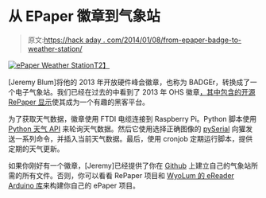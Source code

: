 # 从 EPaper 徽章到气象站

> 原文:[https://hack aday . com/2014/01/08/from-epaper-badge-to-weather-station/](https://hackaday.com/2014/01/08/from-epaper-badge-to-weather-station/)

[![ePaper Weather Station](../Images/b32869fdaf0880ae618661283fb34f0a.png)T2】](http://hackaday.com/2014/01/08/from-epaper-badge-to-weather-station/epaperweather/)

[Jeremy Blum]将他的 2013 年开放硬件峰会徽章，也称为 BADGEr，转换成了一个电子气象站。我们已经在过去的中看到了 2013 年 OHS 徽章[，其中包含的](http://hackaday.com/2013/07/29/2013-open-hardware-summit-badge-includes-epaper-display/ "2013 Open Hardware Summit badge includes ePaper display")[开源 RePaper 显示](http://repaper.org/)使其成为一个有趣的黑客平台。

为了获取天气数据，徽章使用 FTDI 电缆连接到 Raspberry Pi。Python 脚本使用 [Python 天气 API](https://code.google.com/p/python-weather-api/) 来轮询天气数据。然后它使用选择正确图像的 [pySerial](http://pyserial.sourceforge.net/) 向獾发送一系列命令，并插入当前天气数据。最后，使用 cronjob 定期运行脚本，提供定期的天气更新。

如果你刚好有一个徽章，[Jeremy]已经提供了你在 [Github](https://github.com/sciguy14/Pi-BADGEr-ePaper-Weather-Station) 上建立自己的气象站所需的所有文件。否则，你可以看看 RePaper 项目和 [WyoLum 的 eReader Arduino 库](http://wyolum.com/wyolum-ereader-library/)来构建你自己的 ePaper 项目。